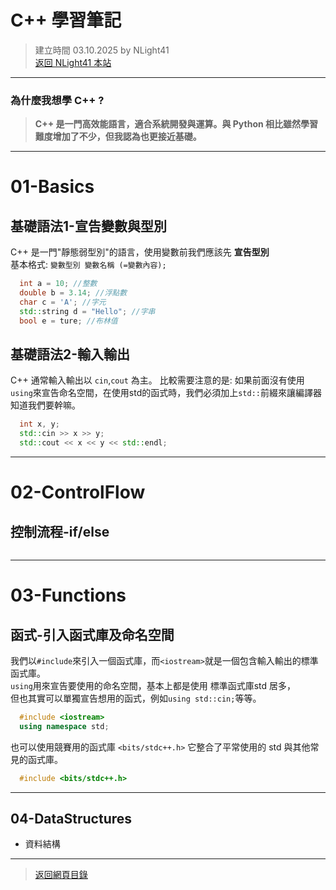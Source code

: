 # C++ 學習筆記  
> 建立時間 03.10.2025 by NLight41  
> [返回 NLight41 本站](https://nlight41.github.io/NLight41_LearningRepo/)  
  
---
  
### 為什麼我想學 C++ ?  
> **C++ 是一門高效能語言，適合系統開發與運算。與 Python 相比雖然學習難度增加了不少，但我認為也更接近基礎。**
  
---
# 01-Basics  
## 基礎語法1-宣告變數與型別  
C++ 是一門"靜態弱型別"的語言，使用變數前我們應該先 **宣告型別**  
基本格式:  `變數型別 變數名稱 (=變數內容);`  
  
```cpp
  int a = 10; //整數
  double b = 3.14; //浮點數
  char c = 'A'; //字元
  std::string d = "Hello"; //字串
  bool e = ture; //布林值
```
  
## 基礎語法2-輸入輸出  
C++ 通常輸入輸出以 `cin`,`cout` 為主。
比較需要注意的是: 
如果前面沒有使用`using`來宣告命名空間，在使用std的函式時，我們必須加上`std::`前綴來讓編譯器知道我們要幹嘛。
  
```cpp
  int x, y;
  std::cin >> x >> y;
  std::cout << x << y << std::endl;
```
---

# 02-ControlFlow  
## 控制流程-if/else  
  
```cpp

```
---

# 03-Functions  
## 函式-引入函式庫及命名空間  
我們以`#include`來引入一個函式庫，而`<iostream>`就是一個包含輸入輸出的標準函式庫。  
`using`用來宣告要使用的命名空間，基本上都是使用 標準函式庫std 居多，  
但也其實可以單獨宣告想用的函式，例如`using std::cin;`等等。  
  
```cpp
  #include <iostream>
  using namespace std;
```
  
也可以使用競賽用的函式庫 `<bits/stdc++.h>` 它整合了平常使用的 std 與其他常見的函式庫。  
  
```cpp
  #include <bits/stdc++.h>
```
  
---

## 04-DataStructures  
- 資料結構  

---
> [返回網頁目錄](https://nlight41.github.io/NLight41_LearningRepo/WebStorage/)  